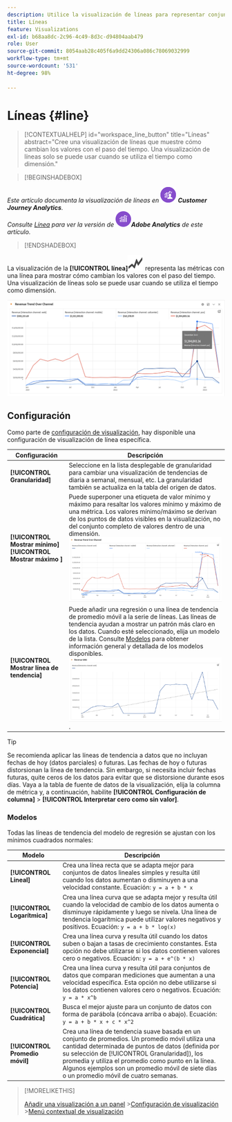 ```yaml
---
description: Utilice la visualización de líneas para representar conjuntos de datos de tendencias (basados en el tiempo).
title: Líneas
feature: Visualizations
exl-id: b68aa8dc-2c96-4c49-8d3c-d94804aab479
role: User
source-git-commit: 8054aab28c405f6a9dd24306a086c78069032999
workflow-type: tm+mt
source-wordcount: '531'
ht-degree: 98%

---
```


# Líneas {#line}

<!-- markdownlint-disable MD034 -->

>[!CONTEXTUALHELP]
>id="workspace_line_button"
>title="Líneas"
>abstract="Cree una visualización de líneas que muestre cómo cambian los valores con el paso del tiempo. Una visualización de líneas solo se puede usar cuando se utiliza el tiempo como dimensión."

<!-- markdownlint-enable MD034 -->


>[!BEGINSHADEBOX]

_Este artículo documenta la visualización de líneas en_ ![CustomerJourneyAnalytics](/help/assets/icons/CustomerJourneyAnalytics.svg) _&#x200B;**Customer Journey Analytics**._<br/>_Consulte [Línea](https://experienceleague.adobe.com/en/docs/analytics/analyze/analysis-workspace/visualizations/line) para ver la versión de_ ![AdobeAnalytics](/help/assets/icons/AdobeAnalytics.svg) _&#x200B;**Adobe Analytics** de este artículo._

>[!ENDSHADEBOX]


La visualización de la **[!UICONTROL línea]**![Tendencia del gráfico](/help/assets/icons/GraphTrend.svg) representa las métricas con una línea para mostrar cómo cambian los valores con el paso del tiempo. Una visualización de líneas solo se puede usar cuando se utiliza el tiempo como dimensión.

![Visualización de líneas](assets/line-viz.png)


## Configuración

Como parte de [configuración de visualización](freeform-analysis-visualizations.md#settings), hay disponible una configuración de visualización de línea específica.

| Configuración | Descripción |
|---|---|
| **[!UICONTROL Granularidad]** | Seleccione en la lista desplegable de granularidad para cambiar una visualización de tendencias de diaria a semanal, mensual, etc. La granularidad también se actualiza en la tabla del origen de datos. |
| **[!UICONTROL Mostrar mínimo]** <br/>**[!UICONTROL Mostrar máximo &#x200B;]** | Puede superponer una etiqueta de valor mínimo y máximo para resaltar los valores mínimo y máximo de una métrica. Los valores mínimo/máximo se derivan de los puntos de datos visibles en la visualización, no del conjunto completo de valores dentro de una dimensión.<br/>![Una superposición con la etiqueta de valor mínimo y máximo.](assets/min-max-labels.png) |
| **[!UICONTROL Mostrar línea de tendencia]** | Puede añadir una regresión o una línea de tendencia de promedio móvil a la serie de líneas. Las líneas de tendencia ayudan a mostrar un patrón más claro en los datos. Cuando esté seleccionado, elija un modelo de la lista. Consulte [Modelos](#models) para obtener información general y detallada de los modelos disponibles.<br/>![Línea de tendencia lineal](assets/show-linear-trendline.png). |

>[!TIP]
>
>Se recomienda aplicar las líneas de tendencia a datos que no incluyan fechas de hoy (datos parciales) o futuras. Las fechas de hoy o futuras distorsionan la línea de tendencia. Sin embargo, si necesita incluir fechas futuras, quite ceros de los datos para evitar que se distorsione durante esos días. Vaya a la tabla de fuente de datos de la visualización, elija la columna de métrica y, a continuación, habilite **[!UICONTROL Configuración de columna]** > **[!UICONTROL Interpretar cero como sin valor]**.



### Modelos

Todas las líneas de tendencia del modelo de regresión se ajustan con los mínimos cuadrados normales:

| Modelo | Descripción |
| --- | --- |
| **[!UICONTROL Lineal]** | Crea una línea recta que se adapta mejor para conjuntos de datos lineales simples y resulta útil cuando los datos aumentan o disminuyen a una velocidad constante. Ecuación: `y = a + b * x` |
| **[!UICONTROL Logarítmica]** | Crea una línea curva que se adapta mejor y resulta útil cuando la velocidad de cambio de los datos aumenta o disminuye rápidamente y luego se nivela. Una línea de tendencia logarítmica puede utilizar valores negativos y positivos. Ecuación: `y = a + b * log(x)` |
| **[!UICONTROL Exponencial]** | Crea una línea curva y resulta útil cuando los datos suben o bajan a tasas de crecimiento constantes. Esta opción no debe utilizarse si los datos contienen valores cero o negativos. Ecuación: `y = a + e^(b * x)` |
| **[!UICONTROL Potencia]** | Crea una línea curva y resulta útil para conjuntos de datos que comparan mediciones que aumentan a una velocidad específica. Esta opción no debe utilizarse si los datos contienen valores cero o negativos. Ecuación: `y = a * x^b` |
| **[!UICONTROL Cuadrática]** | Busca el mejor ajuste para un conjunto de datos con forma de parábola (cóncava arriba o abajo). Ecuación: `y = a + b * x + c * x^2` |
| **[!UICONTROL Promedio móvil]** | Crea una línea de tendencia suave basada en un conjunto de promedios. Un promedio móvil utiliza una cantidad determinada de puntos de datos (definida por su selección de [!UICONTROL Granularidad]), los promedia y utiliza el promedio como punto en la línea. Algunos ejemplos son un promedio móvil de siete días o un promedio móvil de cuatro semanas. |

>[!MORELIKETHIS]
>
>[Añadir una visualización a un panel](/help/analysis-workspace/visualizations/freeform-analysis-visualizations.md#add-visualizations-to-a-panel)
>&#x200B;>[Configuración de visualización](/help/analysis-workspace/visualizations/freeform-analysis-visualizations.md#settings)
>&#x200B;>[Menú contextual de visualización](/help/analysis-workspace/visualizations/freeform-analysis-visualizations.md#context-menu)
>

